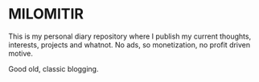# MILOMITIR

This is my personal diary repository where I publish my current thoughts, interests, projects and whatnot. No ads, so monetization, no profit driven motive.

Good old, classic blogging.
